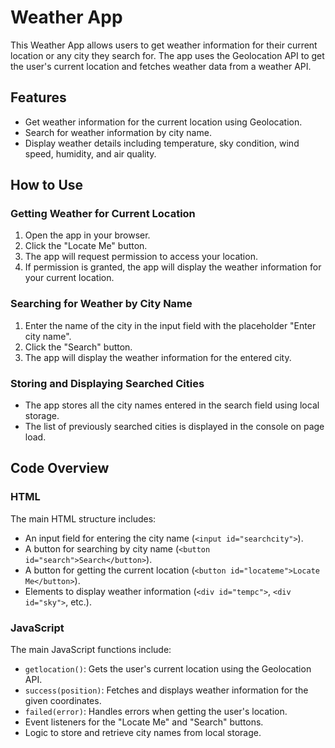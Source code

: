 # Weather App

This Weather App allows users to get weather information for their current location or any city they search for. The app uses the Geolocation API to get the user's current location and fetches weather data from a weather API.

## Features

- Get weather information for the current location using Geolocation.
- Search for weather information by city name.
- Display weather details including temperature, sky condition, wind speed, humidity, and air quality.

## How to Use

### Getting Weather for Current Location

1. Open the app in your browser.
2. Click the "Locate Me" button.
3. The app will request permission to access your location.
4. If permission is granted, the app will display the weather information for your current location.

### Searching for Weather by City Name

1. Enter the name of the city in the input field with the placeholder "Enter city name".
2. Click the "Search" button.
3. The app will display the weather information for the entered city.

### Storing and Displaying Searched Cities

- The app stores all the city names entered in the search field using local storage.
- The list of previously searched cities is displayed in the console on page load.

## Code Overview

### HTML

The main HTML structure includes:
- An input field for entering the city name (`<input id="searchcity">`).
- A button for searching by city name (`<button id="search">Search</button>`).
- A button for getting the current location (`<button id="locateme">Locate Me</button>`).
- Elements to display weather information (`<div id="tempc">`, `<div id="sky">`, etc.).

### JavaScript

The main JavaScript functions include:
- `getlocation()`: Gets the user's current location using the Geolocation API.
- `success(position)`: Fetches and displays weather information for the given coordinates.
- `failed(error)`: Handles errors when getting the user's location.
- Event listeners for the "Locate Me" and "Search" buttons.
- Logic to store and retrieve city names from local storage.